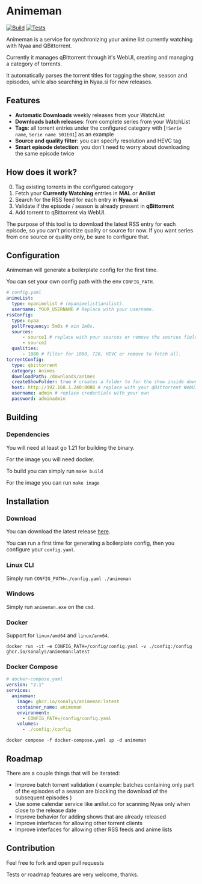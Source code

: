 # Animeman

[![Build](https://github.com/sonalys/animeman/actions/workflows/build.yml/badge.svg)](https://github.com/sonalys/animeman/actions/workflows/build.yml)
[![Tests](https://github.com/sonalys/animeman/actions/workflows/tests.yml/badge.svg)](https://github.com/sonalys/animeman/actions/workflows/tests.yml)

Animeman is a service for synchronizing your anime list currently watching with Nyaa and QBittorrent.

Currently it manages qBittorrent through it's WebUI, creating and managing a category of torrents.

It automatically parses the torrent titles for tagging the show, season and episodes, while also searching in Nyaa.si for new releases.

## Features

* **Automatic Downloads** weekly releases from your WatchList
* **Downloads batch releases**: from complete series from your WatchList
* **Tags**: all torrent entries under the configured category with [`!Serie name`, `Serie name S01E01`] as an example
* **Source and quality filter**: you can specify resolution and HEVC tag
* **Smart episode detection**: you don't need to worry about downloading the same episode twice

## How does it work?

0. Tag existing torrents in the configured category
1. Fetch your **Currently Watching** entries in **MAL** or **Anilist**
2. Search for the RSS feed for each entry in **Nyaa.si**
3. Validate if the episode / season is already present in **qBittorrent**
4. Add torrent to qBittorrent via WebUI.

The purpose of this tool is to download the latest RSS entry for each episode, so you can't prioritize quality or source for now. If you want series from one source or quality only, be sure to configure that.

## Configuration

Animeman will generate a boilerplate config for the first time.

You can set your own config path with the env `CONFIG_PATH`.

```yaml
# config.yaml
animeList:
  type: myanimelist # (myanimelist|anilist).
  username: YOUR_USERNAME # Replace with your username.
rssConfig:
  type: nyaa
  pollFrequency: 5m0s # min 1m0s.
  sources:
      - source1 # replace with your sources or remove the sources field to fetch all.
      - source2
  qualities:
      - 1080 # filter for 1080, 720, HEVC or remove to fetch all.
torrentConfig:
  type: qbittorrent
  category: Animes
  downloadPath: /downloads/animes
  createShowFolder: true # creates a folder to for the show inside downloadPath.
  host: http://192.168.1.240:8088 # replace with your qBittorrent WebUI address.
  username: admin # replace credentials with your own
  password: adminadmin
```

## Building

### Dependencies

You will need at least go 1.21 for building the binary.

For the image you will need docker.

To build you can simply run `make build`

For the image you can run `make image`

## Installation

### Download

You can download the latest release [here](https://github.com/sonalys/animeman/releases).

You can run a first time for generating a boilerplate config, then you configure your `config.yaml`.

### Linux CLI

Simply run `CONFIG_PATH=./config.yaml ./animeman`

### Windows

Simply run `animeman.exe` on the `cmd`.

### Docker

Support for `linux/amd64` and `linux/arm64`.

```docker run -it -e CONFIG_PATH=/config/config.yaml -v ./config:/config ghcr.io/sonalys/animeman:latest```

### Docker Compose

```yaml
# docker-compose.yaml
version: "2.1"
services:
  animeman:
    image: ghcr.io/sonalys/animeman:latest
    container_name: animeman
    environment:
      - CONFIG_PATH=/config/config.yaml
    volumes:
      - ./config:/config
```

`docker compose -f docker-compose.yaml up -d animeman`

## Roadmap

There are a couple things that will be iterated:

* Improve batch torrent validation ( example: batches containing only part of the episodes of a season are blocking the download of the subsequent episodes )
* Use some calendar service like anilist.co for scanning Nyaa only when close to the release date
* Improve behavior for adding shows that are already released
* Improve interfaces for allowing other torrent clients
* Improve interfaces for allowing other RSS feeds and anime lists

## Contribution

Feel free to fork and open pull requests

Tests or roadmap features are very welcome, thanks.